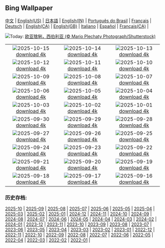 ## Bing Wallpaper
[中文](README.md) |                     [English(US)](en-US.md) |                     [日本語](ja-JP.md) |                     [English(IN)](en-IN.md) |                     [Português do Brasil](pt-BR.md) |                     [Français](fr-FR.md) |                     [Deutsch](de-DE.md) |                     [English(CA)](en-CA.md) |                     [English(GB)](en-GB.md) |                     [Italiano](it-IT.md) |                     [Español](es-ES.md) |                     [Français(CA)](fr-CA.md) |                    

![](https://www.bing.com/th?id=OHR.SiberianLynx_ZH-CN0749166653_UHD.jpg&w=1000)Today: [欧亚猞猁，西伯利亚 (© Mario Plechaty Photograph/Shutterstock)](https://www.bing.com/th?id=OHR.SiberianLynx_ZH-CN0749166653_UHD.jpg)

|      |      |      |
| :----: | :----: | :----: |
|![](https://www.bing.com/th?id=OHR.AmethystLaccaria_ZH-CN0643667280_UHD.jpg&pid=hp&w=384&h=216&rs=1&c=4)2025-10-15 [download 4k](https://www.bing.com/th?id=OHR.AmethystLaccaria_ZH-CN0643667280_UHD.jpg)|![](https://www.bing.com/th?id=OHR.OiaSantorini_ZH-CN0531650189_UHD.jpg&pid=hp&w=384&h=216&rs=1&c=4)2025-10-14 [download 4k](https://www.bing.com/th?id=OHR.OiaSantorini_ZH-CN0531650189_UHD.jpg)|![](https://www.bing.com/th?id=OHR.HinterseeWaterfall_ZH-CN0432994081_UHD.jpg&pid=hp&w=384&h=216&rs=1&c=4)2025-10-13 [download 4k](https://www.bing.com/th?id=OHR.HinterseeWaterfall_ZH-CN0432994081_UHD.jpg)|
|![](https://www.bing.com/th?id=OHR.SaranacLake_ZH-CN0224689397_UHD.jpg&pid=hp&w=384&h=216&rs=1&c=4)2025-10-12 [download 4k](https://www.bing.com/th?id=OHR.SaranacLake_ZH-CN0224689397_UHD.jpg)|![](https://www.bing.com/th?id=OHR.WoodDuckHen_ZH-CN9558916773_UHD.jpg&pid=hp&w=384&h=216&rs=1&c=4)2025-10-11 [download 4k](https://www.bing.com/th?id=OHR.WoodDuckHen_ZH-CN9558916773_UHD.jpg)|![](https://www.bing.com/th?id=OHR.MonurikiFiji_ZH-CN9178115886_UHD.jpg&pid=hp&w=384&h=216&rs=1&c=4)2025-10-10 [download 4k](https://www.bing.com/th?id=OHR.MonurikiFiji_ZH-CN9178115886_UHD.jpg)|
|![](https://www.bing.com/th?id=OHR.WebbPillars_ZH-CN9054137596_UHD.jpg&pid=hp&w=384&h=216&rs=1&c=4)2025-10-09 [download 4k](https://www.bing.com/th?id=OHR.WebbPillars_ZH-CN9054137596_UHD.jpg)|![](https://www.bing.com/th?id=OHR.OctopusCyanea_ZH-CN8948609460_UHD.jpg&pid=hp&w=384&h=216&rs=1&c=4)2025-10-08 [download 4k](https://www.bing.com/th?id=OHR.OctopusCyanea_ZH-CN8948609460_UHD.jpg)|![](https://www.bing.com/th?id=OHR.RidgwayAspens_ZH-CN8735375502_UHD.jpg&pid=hp&w=384&h=216&rs=1&c=4)2025-10-07 [download 4k](https://www.bing.com/th?id=OHR.RidgwayAspens_ZH-CN8735375502_UHD.jpg)|
|![](https://www.bing.com/th?id=OHR.AnshunBridge_ZH-CN8392458102_UHD.jpg&pid=hp&w=384&h=216&rs=1&c=4)2025-10-06 [download 4k](https://www.bing.com/th?id=OHR.AnshunBridge_ZH-CN8392458102_UHD.jpg)|![](https://www.bing.com/th?id=OHR.TeacherOwl_ZH-CN8289875605_UHD.jpg&pid=hp&w=384&h=216&rs=1&c=4)2025-10-05 [download 4k](https://www.bing.com/th?id=OHR.TeacherOwl_ZH-CN8289875605_UHD.jpg)|![](https://www.bing.com/th?id=OHR.DragonEndeavour_ZH-CN8160066040_UHD.jpg&pid=hp&w=384&h=216&rs=1&c=4)2025-10-04 [download 4k](https://www.bing.com/th?id=OHR.DragonEndeavour_ZH-CN8160066040_UHD.jpg)|
|![](https://www.bing.com/th?id=OHR.SkyeHeather_ZH-CN2820283990_UHD.jpg&pid=hp&w=384&h=216&rs=1&c=4)2025-10-03 [download 4k](https://www.bing.com/th?id=OHR.SkyeHeather_ZH-CN2820283990_UHD.jpg)|![](https://www.bing.com/th?id=OHR.OxbowBend_ZH-CN7211791969_UHD.jpg&pid=hp&w=384&h=216&rs=1&c=4)2025-10-02 [download 4k](https://www.bing.com/th?id=OHR.OxbowBend_ZH-CN7211791969_UHD.jpg)|![](https://www.bing.com/th?id=OHR.YosemiteClark_ZH-CN7179533292_UHD.jpg&pid=hp&w=384&h=216&rs=1&c=4)2025-10-01 [download 4k](https://www.bing.com/th?id=OHR.YosemiteClark_ZH-CN7179533292_UHD.jpg)|
|![](https://www.bing.com/th?id=OHR.EucalyptusKoala_ZH-CN6942451940_UHD.jpg&pid=hp&w=384&h=216&rs=1&c=4)2025-09-30 [download 4k](https://www.bing.com/th?id=OHR.EucalyptusKoala_ZH-CN6942451940_UHD.jpg)|![](https://www.bing.com/th?id=OHR.HoutenHouses_ZH-CN6776452438_UHD.jpg&pid=hp&w=384&h=216&rs=1&c=4)2025-09-29 [download 4k](https://www.bing.com/th?id=OHR.HoutenHouses_ZH-CN6776452438_UHD.jpg)|![](https://www.bing.com/th?id=OHR.PienzaItaly_ZH-CN6564335348_UHD.jpg&pid=hp&w=384&h=216&rs=1&c=4)2025-09-28 [download 4k](https://www.bing.com/th?id=OHR.PienzaItaly_ZH-CN6564335348_UHD.jpg)|
|![](https://www.bing.com/th?id=OHR.TankLakes_ZH-CN6402368934_UHD.jpg&pid=hp&w=384&h=216&rs=1&c=4)2025-09-27 [download 4k](https://www.bing.com/th?id=OHR.TankLakes_ZH-CN6402368934_UHD.jpg)|![](https://www.bing.com/th?id=OHR.AutumnChipmunk_ZH-CN6224482683_UHD.jpg&pid=hp&w=384&h=216&rs=1&c=4)2025-09-26 [download 4k](https://www.bing.com/th?id=OHR.AutumnChipmunk_ZH-CN6224482683_UHD.jpg)|![](https://www.bing.com/th?id=OHR.FortChittorgarh_ZH-CN5999553283_UHD.jpg&pid=hp&w=384&h=216&rs=1&c=4)2025-09-25 [download 4k](https://www.bing.com/th?id=OHR.FortChittorgarh_ZH-CN5999553283_UHD.jpg)|
|![](https://www.bing.com/th?id=OHR.BearLodge_ZH-CN5880511888_UHD.jpg&pid=hp&w=384&h=216&rs=1&c=4)2025-09-24 [download 4k](https://www.bing.com/th?id=OHR.BearLodge_ZH-CN5880511888_UHD.jpg)|![](https://www.bing.com/th?id=OHR.AutumnalEquinoxY25_ZH-CN5692548297_UHD.jpg&pid=hp&w=384&h=216&rs=1&c=4)2025-09-23 [download 4k](https://www.bing.com/th?id=OHR.AutumnalEquinoxY25_ZH-CN5692548297_UHD.jpg)|![](https://www.bing.com/th?id=OHR.AspenEquinox_ZH-CN5474695693_UHD.jpg&pid=hp&w=384&h=216&rs=1&c=4)2025-09-22 [download 4k](https://www.bing.com/th?id=OHR.AspenEquinox_ZH-CN5474695693_UHD.jpg)|
|![](https://www.bing.com/th?id=OHR.IceOtters_ZH-CN5393791969_UHD.jpg&pid=hp&w=384&h=216&rs=1&c=4)2025-09-21 [download 4k](https://www.bing.com/th?id=OHR.IceOtters_ZH-CN5393791969_UHD.jpg)|![](https://www.bing.com/th?id=OHR.OktoberfestSwing_ZH-CN5270146600_UHD.jpg&pid=hp&w=384&h=216&rs=1&c=4)2025-09-20 [download 4k](https://www.bing.com/th?id=OHR.OktoberfestSwing_ZH-CN5270146600_UHD.jpg)|![](https://www.bing.com/th?id=OHR.ThousandIslands_ZH-CN3197750437_UHD.jpg&pid=hp&w=384&h=216&rs=1&c=4)2025-09-19 [download 4k](https://www.bing.com/th?id=OHR.ThousandIslands_ZH-CN3197750437_UHD.jpg)|
|![](https://www.bing.com/th?id=OHR.DunquinIreland_ZH-CN1418844818_UHD.jpg&pid=hp&w=384&h=216&rs=1&c=4)2025-09-18 [download 4k](https://www.bing.com/th?id=OHR.DunquinIreland_ZH-CN1418844818_UHD.jpg)|![](https://www.bing.com/th?id=OHR.YoungMoose_ZH-CN4639410217_UHD.jpg&pid=hp&w=384&h=216&rs=1&c=4)2025-09-17 [download 4k](https://www.bing.com/th?id=OHR.YoungMoose_ZH-CN4639410217_UHD.jpg)|![](https://www.bing.com/th?id=OHR.OzoneEarth_ZH-CN0993915980_UHD.jpg&pid=hp&w=384&h=216&rs=1&c=4)2025-09-16 [download 4k](https://www.bing.com/th?id=OHR.OzoneEarth_ZH-CN0993915980_UHD.jpg)|


### 历史存档:
[2025-10](archive/zh-CN/202510/README.md) | [2025-09](archive/zh-CN/202509/README.md) | [2025-08](archive/zh-CN/202508/README.md) | [2025-07](archive/zh-CN/202507/README.md) | [2025-06](archive/zh-CN/202506/README.md) | [2025-05](archive/zh-CN/202505/README.md) | [2025-04](archive/zh-CN/202504/README.md) | [2025-03](archive/zh-CN/202503/README.md) | [2025-02](archive/zh-CN/202502/README.md) | [2025-01](archive/zh-CN/202501/README.md) | [2024-12](archive/zh-CN/202412/README.md) | [2024-11](archive/zh-CN/202411/README.md) | [2024-10](archive/zh-CN/202410/README.md) | [2024-09](archive/zh-CN/202409/README.md) | [2024-08](archive/zh-CN/202408/README.md) | [2024-07](archive/zh-CN/202407/README.md) | [2024-06](archive/zh-CN/202406/README.md) | [2024-05](archive/zh-CN/202405/README.md) | [2024-04](archive/zh-CN/202404/README.md) | [2024-03](archive/zh-CN/202403/README.md) | [2024-02](archive/zh-CN/202402/README.md) | [2024-01](archive/zh-CN/202401/README.md) | [2023-12](archive/zh-CN/202312/README.md) | [2023-11](archive/zh-CN/202311/README.md) | [2023-10](archive/zh-CN/202310/README.md) | [2023-09](archive/zh-CN/202309/README.md) | [2023-08](archive/zh-CN/202308/README.md) | [2023-07](archive/zh-CN/202307/README.md) | [2023-06](archive/zh-CN/202306/README.md) | [2023-05](archive/zh-CN/202305/README.md) | [2023-04](archive/zh-CN/202304/README.md) | [2023-03](archive/zh-CN/202303/README.md) | [2023-02](archive/zh-CN/202302/README.md) | [2023-01](archive/zh-CN/202301/README.md) | [2022-12](archive/zh-CN/202212/README.md) | [2022-11](archive/zh-CN/202211/README.md) | [2022-10](archive/zh-CN/202210/README.md) | [2022-09](archive/zh-CN/202209/README.md) | [2022-08](archive/zh-CN/202208/README.md) | [2022-07](archive/zh-CN/202207/README.md) | [2022-06](archive/zh-CN/202206/README.md) | [2022-05](archive/zh-CN/202205/README.md) | [2022-04](archive/zh-CN/202204/README.md) | [2022-03](archive/zh-CN/202203/README.md) | [2022-02](archive/zh-CN/202202/README.md) | [2022-01](archive/zh-CN/202201/README.md) | 